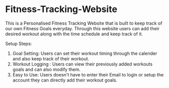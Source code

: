 # Fitness-Tracking-Website
This is a Personalised Fitness Tracking Website that is built to keep track of our own Fitness Goals everyday.
Through this website users can add their desired workout along with the time schedule and keep track of it.

Setup Steps:
1. Goal Setting: Users can set their workout timing through the calender and also keep track of their workout.
2. Workout Logging : Users can view their previously added workouts goals and can also modify them.
3. Easy to Use: Users doesn't have to enter their Email to login or setup the account they can directly add their workout goals.
   
